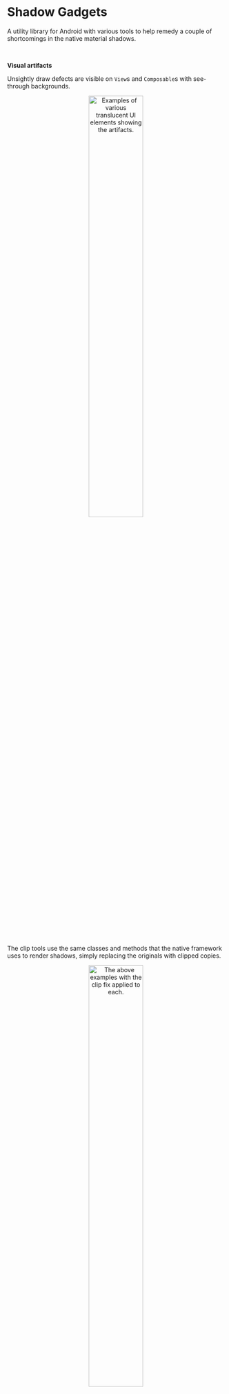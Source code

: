 # Shadow Gadgets

A utility library for Android with various tools to help remedy a couple of
shortcomings in the native material shadows.

<br />

**Visual artifacts**

Unsightly draw defects are visible on `View`s and `Composable`s with see-through
backgrounds.

<p align="center">
<img src="images/intro_clip_broken.png"
alt="Examples of various translucent UI elements showing the artifacts."
width="50%" />
</p>

The clip tools use the same classes and methods that the native framework uses
to render shadows, simply replacing the originals with clipped copies.

<p align="center">
<img src="images/intro_clip_fixed.png"
alt="The above examples with the clip fix applied to each."
width="50%" />
</p>

**Color support**

Shadow colors were not added to the SDK until API level 28 (Pie). Prior to that,
only the alpha values of plain black hues could be manipulated.

Like the clip feature, color compat uses the same native classes and methods,
replacing the originals with tinted copies. Only one color can be applied with
this technique, however; it's not possible to separate the ambient and spot
shadows at this level.

<p align="center">
<img src="images/intro_color_compat.png"
alt="Two shadows, one with native colors, the other tinted with color compat."
width="30%" />
</p>

Though the differences are noticeable when compared side by side, the compat
results are likely sufficient for many cases.

<br />

### Before getting started…

Please note that clipping that shadow artifact is not necessary if the region
behind the UI element is a single solid color. In that case, it is preferable to
simply calculate the opaque color that results from compositing the translucent
one over the solid, and set that as the element's background instead.

- Compose already has the [`compositeOver()`][ComposeComposite] function in its
  `androidx.compose.ui.graphics.Color` class that can do the necessary
  calculations internally.

- The View framework has no such function out of the box, but [this
  extension][ViewsComposite] from the androidx test source shows how to do the
  math for `android.graphics.Color`.

<br />

## Contents

- [**Views**](#views)

  The `view` package contains several extension properties and helper classes to
  apply the library's clip fix and color compat functionalities in Android's
  native framework.

- [**Compose**](#compose)

  For the analogous features in the modern UI toolkit, the `compose` package
  comprises just two functions (and one overload) as direct replacements for the
  inbuilt shadow.

- [**Project notes**](#project-notes)

  Important details, caveats, release notes, etc.

- [**Download**](#download)

  Available through JitPack.

- [**Documentation**][Documentation]

  Note that inherited members are suppressed to prevent, for example, all of
  `ViewGroup`s visible members being listed for each `ShadowsViewGroup`.

<br />

## Views

<details>
  <summary>Subsections</summary>

- [Artifact removal](#artifact-removal)
- [Limitations and recourses](#limitations-and-recourses)
  - [Overlapping sibling Views](#overlapping-sibling-views)
  - [Irregular shapes on Android R+](#irregular-shapes-on-android-r)
  - [Parent matrix on Android N-P](#parent-matrix-on-android-n-p)
- [Color compat](#color-compat)
- [ViewGroups](#viewgroups)
- [Drawable](#drawable)
- [Notes](#notes)
</details>

### Artifact removal

Nobody wants to mess with a whole library for such a small thing that should've
been handled already in the native UI framework, so this was designed to be as
simple and familiar as possible:

```kotlin
view.clipOutlineShadow = true
```

That's it. Unless your setup requires that a sibling `View` overlap a target of
the fix, or it involves a target with an irregular shape on Android R and above,
that's possibly all you need.

The `Boolean`-value [`View.clipOutlineShadow`][clipOutlineShadow] extension
property is basically a switch to toggle the fix on `View`s individually, and it
was designed to mimic an intrinsic property as much as possible. Though the
shadow is actually being handled and drawn in the parent `ViewGroup`, the
property can be set on the target `View` at any time, even while it's
unattached, so there's no need to worry about timing. Additionally, the clipped
shadow automatically animates and transforms along with its target, and it will
handle moving itself to any new parents, should the target be moved.

It is hoped that that simple usage should cover most cases. For those setups
that might be problematic, the library offers a few other configuration
properties as possible fixes.

### Limitations and recourses

There are currently three particular situations that might require further
settings.

- #### Overlapping sibling Views

  To accomplish its effect, the library disables a target's intrinsic shadow and
  draws a clipped replacement in its parent `ViewGroup`'s overlay, by default,
  in front of all of the parent's children. This can cause a problem when a
  sibling with a higher elevation overlaps the target.

  <p align="center">
  <img src="images/plane_foreground_broken.png"
  alt="A target's clipped shadow incorrectly drawn on top of its higher sibling View."
  width="15%" />
  </p>

  As a remedy, the [`ShadowPlane`][ShadowPlane] enum and its corresponding
  [`View.shadowPlane`][shadowPlaneProperty] property are available to move the
  shadow to behind all of the children instead, or, with a couple of extra
  layout settings, to draw right along with the target itself, interleaved
  between siblings.

  Details for the specific enum values and their respective behaviors and
  requirements are given on [the ShadowPlane wiki page][ShadowPlaneWiki].

- #### Irregular shapes on Android R+

  `View`s that are not shaped as circles, plain rectangles, or single-radius
  rounded rectangles have their outlines defined by a `Path` field that became
  inaccessible starting with API level 30. Such targets using
  `clipOutlineShadow` on those newer versions require that the user provide the
  `Path`. This is done with the library's [`ViewPathProvider`][ViewPathProvider]
  interface and its corresponding extension property,
  [`View.pathProvider`][pathProvider]. Details and examples of this feature are
  discussed on [its wiki page][ViewPathProviderWiki].

- #### Parent matrix on Android N-P

  On API levels 24 through 28 (Nougat, Oreo, and Pie), differences in some of
  the low-level graphics operations can give rise to a misalignment in the clip
  region if the parent `ViewGroup` has been transformed by, for example, a
  running animation.

  <p align="center">
  <img src="images/parent_matrix_defect.png"
  alt="A misaligned clip region is shown in a parent scaled by an animation."
  width="15%" />
  </p>

  The exact underlying cause is currently unknown, and any targets using
  `clipOutlineShadow` on API levels 24..28 that are children of parents that
  will have a non-identity matrix applied, by any means, should be tested for
  this glitch. If found, the [`View.forceShadowLayer`][forceShadowLayer]
  property can be used to mitigate, as explained on [its wiki
  page][forceShadowLayerWiki].

### Color compat

This feature can apply an extrinsic tint to the native shadows, allowing for
color shadows on older API levels, though with a somewhat rudimentary
implementation, since it uses a single color in place of the two native ones. As
with the clip, this was designed to be easy and straightforward:

```kotlin
view.outlineShadowColorCompat = Color.BLUE
```

The [`View.outlineShadowColorCompat`][outlineShadowColorCompat] property takes
any `@ColorInt` value, and it's accompanied by an (optional) [helper
class][ShadowColorsBlender] that can proportionally blend the ambient and spot
colors a target uses on newer API levels into a single value for use with the
compat property.

By default, the color compat value is applied only on API levels 27 and below.
The [`View.forceOutlineShadowColorCompat`][forceOutlineShadowColorCompat]
property can be used to enable it on newer versions.

Color compat can be used with or without the clip functionality. When used on
its own, a more performant shadow implementation is substituted, allowing it to
skip expensive clip operations if that area is going to be covered by an opaque
background anyway.

Important information regarding performance and overhead, along with further
details on the feature's behavior and helpers, can be found on [its wiki
page][ViewColorCompatWiki].

### ViewGroups

Several specialized subclasses of common `ViewGroup`s are included mainly as
helpers that allow shadow properties to be set on `View`s from attributes in
layout XML, without the need for extra code. They all implement a [common
interface][ShadowsViewGroup] with a few properties that are mostly conveniences
for setting a single library value on all child `View`s.

The library's features work rather well in Android Studio's layout preview, so
even if you don't intend to use them at runtime, these groups may still be
useful during design.

<p align="center">
<img src="images/layout_editor.png"
alt="Screenshot of Android Studio editing layout XML, showing a custom group that's automatically fixed a child's shadow in the design view."
width="40%" />
</p>

Information on the two general types of groups – Regular and Recycling – along
with descriptions of their behaviors and usage in layout XML can be found on the
[ViewGroups wiki page][ViewGroupsWiki].

### Drawable

[`ShadowDrawable`][ShadowDrawable] is a thin wrapper around the core classes
that allows these shadows to be drawn manually without having to work with the
`core` module directly. As with the other tools, this class requires a
hardware-accelerated `Canvas` to draw.

Details on requirements and usage, and links to examples, can be found on the
[Drawable wiki page][DrawableWiki].

### Notes

- If you only need the clip fix for `View`s in a simple static setup or two, you
  might prefer to put something together from the core techniques demonstrated
  in [this Stack Overflow answer][SOViewAnswer]. If that core solution is
  sufficient, you probably don't want the overhead here.

- The library's particular technique causes a target's parent `ViewGroup` to be
  invalidated more that it normally would. For static shadows, it's just an
  extra time or two here and there. For animated shadows, though, the parent is
  invalidated on each step, no matter the type of animation, effectively
  defeating some of the optimizations that hardware acceleration brings. Button
  presses, for example, aren't "free" when the button has an active library
  shadow.

  It's not great, but it's likely not a huge deal for most setups, especially
  considering that many animations will cause the same invalidations anyway. The
  app in the `demo` module has several different arrangements that translate and
  rotate and such, so you can investigate the effects, if curious.

- To disable the target's inherent shadow, its `ViewOutlineProvider` is wrapped
  in a custom implementation. This has the possibility of breaking something if
  some function or component is expecting the `View` to have one of the static
  platform implementations; i.e., `BACKGROUND`, `BOUNDS`, or `PADDED_BOUNDS`.
  This shouldn't cause a fatal error, or anything – it's no different than
  anything else that uses a custom provider – but you might need to rework some
  background drawables or the like.

<br />

## Compose

<details>
  <summary>Subsections</summary>

- [Artifact removal](#artifact-removal-1)
- [Color compat](#color-compat-1)
- [Notes](#notes-1)

</details>

<br />

Details and examples for both functions can be found on the [Compose wiki
page][ComposeWiki].

### Artifact removal

The base [`clippedShadow`][clippedShadow] is a drop-in replacement for Compose's
[`shadow`][shadow] function, with the exact same signature and defaults, and the
exact same usage. For example:

```kotlin
Box(
    Modifier
        .clippedShadow(
            elevation = 10.dp,
            shape = CircleShape
        )
        …
)
```

### Color compat

The Composables handle color compat through additional parameters; e.g., using
`clippedShadow`'s overload to add some color:

```kotlin
Box(
    Modifier
        .clippedShadow(
            elevation = 10.dp,
            shape = CircleShape,
            ambientColor = Color.Blue,
            spotColor = Color.Cyan,
            colorCompat = Color.Blue
        )
        …
)
```

On API level 27 and below, the ambient and spot colors are ignored, and the
normally black shadow will be tinted with `colorCompat`.

For those cases where you need color compat but the clipping is unnecessary,
[`shadowCompat`][shadowCompat] is a more performant option. It has the exact
same signature and color behavior as the `clippedShadow` overload above, just
without the shadow clipping.

```kotlin
Box(
    Modifier
        .shadowCompat(
            elevation = 10.dp,
            shape = CircleShape,
            ambientColor = Color.Blue,
            spotColor = Color.Cyan,
            colorCompat = Color.Unspecified
        )
        …
)
```

### Notes

- If you only need the clip fix in Compose for a relatively simple setup or two,
  you might prefer to try something like the stacked `Composable` solution
  demonstrated in [this Stack Overflow answer][SOComposeAnswer]. The primary
  benefits of the library's Compose version are user convenience, and access to
  the color compat functionality. If those aren't concerns, you might be able to
  avoid the library overhead with just a custom `Layout` and some wrapper
  functions.

- Color compat here is currently accomplished similarly to how `Inline` shadows
  are handled for Views, meaning the same internal requirements and overhead
  apply to this, for the time being. Please refer to [the Performance and
  overhead section][PerformanceOverhead] on the Color Compat wiki page.

- Compose's color compat currently requires `@OptIn`, as work is still being
  done internally to cut down on overhead. The public API is locked, however,
  and the feature is as stable and robust as the clip.

<br />

## Project notes

- The native ambient and spot shadow colors are supported on Pie and above,
  technically. They absolutely do work for Q+, but I cannot get the native
  shadow colors to work _at all_ on Pie itself, with or without this library
  involved. All of the relevant methods and attributes were introduced with that
  version, and the documentation indicates that they should work like normal,
  but none of the emulators I've tested on show anything but black shadows. I
  can't find mention of anyone else having the same issue, though, so I'm
  completely baffled by this.

  The demo app's Intro page has a setup that lets you fiddle with the shadow
  color, so that could be used as a quick test, if you're curious. It is set up
  to fall back to the new color compat mechanism for API levels <28, but 28
  itself uses the native ambient and spot colors.

- The demo app was put together by eye on 1080x1920 xxhdpi devices, so things
  might not look that great on other configurations. Just a heads up.

<br />

## Download

The library is available as a compiled dependency through the very handy service
[JitPack](https://jitpack.io/#zed-alpha/shadow-gadgets). To enable download in a
modern Gradle setup, add their Maven URL to the `repositories` block that's
inside the `dependencyResolutionManagement` block in the root project's
`settings.gradle[.kts]` file; e.g.:

```kotlin
dependencyResolutionManagement {
    …
    repositories {
        …
        maven { url 'https://jitpack.io' }
    }
}
```

Then add a dependency for
[the latest release](https://github.com/zed-alpha/shadow-gadgets/releases) of
whichever module is required, `view` or `compose`:

```kotlin
dependencies {
  …
  implementation 'com.github.zed-alpha.shadow-gadgets:view:[latest-release]'
  implementation 'com.github.zed-alpha.shadow-gadgets:compose:[latest-release]'
}
```

You can also get the `core` module directly, if you'd like, but there are no
examples or docs for it, and its API is liable to change drastically without
notice.

<br />

## License

MIT License

Copyright (c) 2024 zed-alpha

Permission is hereby granted, free of charge, to any person obtaining a copy of
this software and associated documentation files (the "Software"), to deal in
the Software without restriction, including without limitation the rights to
use, copy, modify, merge, publish, distribute, sublicense, and/or sell copies of
the Software, and to permit persons to whom the Software is furnished to do so,
subject to the following conditions:

The above copyright notice and this permission notice shall be included in all
copies or substantial portions of the Software.

THE SOFTWARE IS PROVIDED "AS IS", WITHOUT WARRANTY OF ANY KIND, EXPRESS OR
IMPLIED, INCLUDING BUT NOT LIMITED TO THE WARRANTIES OF MERCHANTABILITY, FITNESS
FOR A PARTICULAR PURPOSE AND NONINFRINGEMENT. IN NO EVENT SHALL THE AUTHORS OR
COPYRIGHT HOLDERS BE LIABLE FOR ANY CLAIM, DAMAGES OR OTHER LIABILITY, WHETHER
IN AN ACTION OF CONTRACT, TORT OR OTHERWISE, ARISING FROM, OUT OF OR IN
CONNECTION WITH THE SOFTWARE OR THE USE OR OTHER DEALINGS IN THE SOFTWARE.


[ComposeComposite]: https://developer.android.com/reference/kotlin/androidx/compose/ui/graphics/Color#(androidx.compose.ui.graphics.Color).compositeOver(androidx.compose.ui.graphics.Color)

[ViewsComposite]: https://github.com/androidx/androidx/blob/fcb9a89959e0bbbdd1ec63ac82e279feb8336daa/graphics/graphics-core/src/androidTest/java/androidx/graphics/surface/SurfaceControlCompatTest.kt#L1783

[Documentation]: https://zed-alpha.github.io/shadow-gadgets

[clipOutlineShadow]: https://zed-alpha.github.io/shadow-gadgets/view/com.zedalpha.shadowgadgets.view/clip-outline-shadow.html

[ShadowPlane]: https://zed-alpha.github.io/shadow-gadgets/view/com.zedalpha.shadowgadgets.view/-shadow-plane/index.html

[shadowPlaneProperty]: https://zed-alpha.github.io/shadow-gadgets/view/com.zedalpha.shadowgadgets.view/shadow-plane.html

[ShadowPlaneWiki]: https://github.com/zed-alpha/shadow-gadgets/wiki/ShadowPlane

[ViewPathProvider]: https://zed-alpha.github.io/shadow-gadgets/view/com.zedalpha.shadowgadgets.view/-view-path-provider/index.html

[pathProvider]: https://zed-alpha.github.io/shadow-gadgets/view/com.zedalpha.shadowgadgets.view/path-provider.html

[ViewPathProviderWiki]: https://github.com/zed-alpha/shadow-gadgets/wiki/ViewPathProvider

[forceShadowLayer]: https://zed-alpha.github.io/shadow-gadgets/view/com.zedalpha.shadowgadgets.view/force-shadow-layer.html

[forceShadowLayerWiki]: https://github.com/zed-alpha/shadow-gadgets/wiki/View.forceShadowLayer

[outlineShadowColorCompat]: https://zed-alpha.github.io/shadow-gadgets/view/com.zedalpha.shadowgadgets.view/outline-shadow-color-compat.html

[ShadowColorsBlender]: https://zed-alpha.github.io/shadow-gadgets/view/com.zedalpha.shadowgadgets.view/-shadow-colors-blender/index.html

[forceOutlineShadowColorCompat]: https://zed-alpha.github.io/shadow-gadgets/view/com.zedalpha.shadowgadgets.view/force-outline-shadow-color-compat.html

[ViewColorCompatWiki]: https://github.com/zed-alpha/shadow-gadgets/wiki/Color-compat

[ShadowsViewGroup]: https://zed-alpha.github.io/shadow-gadgets/view/com.zedalpha.shadowgadgets.view.viewgroup/-shadows-view-group/index.html

[ViewGroupsWiki]: https://github.com/zed-alpha/shadow-gadgets/wiki/ViewGroups

[ShadowDrawable]: https://zed-alpha.github.io/shadow-gadgets/view/com.zedalpha.shadowgadgets.view.drawable/-shadow-drawable/index.html

[DrawableWiki]: https://github.com/zed-alpha/shadow-gadgets/wiki/Drawable

[ViewGroupsLintWiki]: https://github.com/zed-alpha/shadow-gadgets/wiki/ViewGroups#lint-integration

[SOViewAnswer]: https://stackoverflow.com/a/70076301

[LayoutInflationHelpersWiki]: https://github.com/zed-alpha/shadow-gadgets/wiki/Layout-inflation-helpers

[shadow]: https://developer.android.com/reference/kotlin/androidx/compose/ui/Modifier#(androidx.compose.ui.Modifier).shadow(androidx.compose.ui.unit.Dp,androidx.compose.ui.graphics.Shape,kotlin.Boolean,androidx.compose.ui.graphics.Color,androidx.compose.ui.graphics.Color)

[clippedShadow]: https://zed-alpha.github.io/shadow-gadgets/compose/com.zedalpha.shadowgadgets.compose/clipped-shadow.html

[shadowCompat]: https://zed-alpha.github.io/shadow-gadgets/compose/com.zedalpha.shadowgadgets.compose/shadow-compat.html

[ComposeWiki]: https://github.com/zed-alpha/shadow-gadgets/wiki/Compose

[SOComposeAnswer]: https://stackoverflow.com/a/71868521

[PerformanceOverhead]: https://github.com/zed-alpha/shadow-gadgets/wiki/Color-compat#performance-and-overhead
